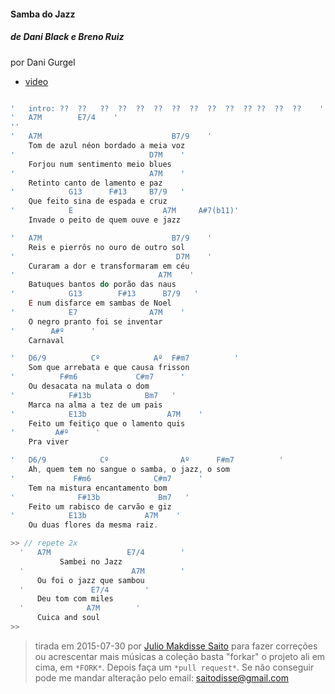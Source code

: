 #### Samba do Jazz

##### de Dani Black e Breno Ruiz

por Dani Gurgel

- [video](https://www.youtube.com/watch?v=7iTC9ldjB3A)

```js

'   intro: ??  ??   ??  ??  ??  ??  ??  ??  ??  ??  ?? ??  ??  ??    '
'   A7M        E7/4    '
''
'   A7M                             B7/9    '
    Tom de azul néon bordado a meia voz
'                              D7M    '
    Forjou num sentimento meio blues
'                              A7M    '
    Retinto canto de lamento e paz
'            G13      F#13     B7/9   '
    Que feito sina de espada e cruz
'            E                    A7M     A#7(b11)'
    Invade o peito de quem ouve e jazz

'   A7M                             B7/9    '
    Reis e pierrôs no ouro de outro sol
'                                    D7M    '
    Curaram a dor e transformaram em céu
'                                A7M    '
    Batuques bantos do porão das naus
'            G13        F#13      B7/9   '
    E num disfarce em sambas de Noel
'            E7                A7M    '
    O negro pranto foi se inventar
'        A#º      '
    Carnaval

'   D6/9          Cº            Aº  F#m7          '
    Som que arrebata e que causa frisson
'          F#m6             C#m7      '
    Ou desacata na mulata o dom
'            F#13b            Bm7   '
    Marca na alma a tez de um pais
'            E13b                  A7M    '
    Feito um feitiço que o lamento quis
'         A#º      '
    Pra viver

'   D6/9            Cº                Aº      F#m7          '
    Ah, quem tem no sangue o samba, o jazz, o som
'             F#m6              C#m7      '
    Tem na mistura encantamento bom
'              F#13b             Bm7   '
    Feito um rabisco de carvão e giz
'            E13b             A7M    '
    Ou duas flores da mesma raiz.

>> // repete 2x
  '   A7M                 E7/4        '
           Sambei no Jazz
  '                        A7M        '
      Ou foi o jazz que sambou
  '               E7/4        '
      Deu tom com miles
  '              A7M        '
      Cuica and soul
>>

```


> tirada em 2015-07-30 por [Julio Makdisse Saito](http://saitodisse.github.io/)
> para fazer correções ou acrescentar mais músicas a coleção basta "forkar" o projeto ali em cima, em `*FORK*`. Depois faça um `*pull request*`. Se não conseguir pode me mandar alteração pelo email: saitodisse@gmail.com
